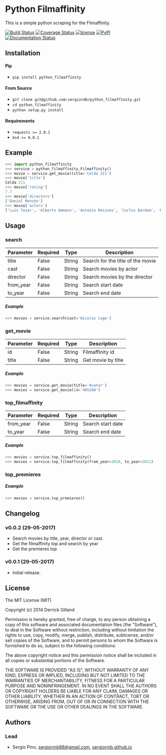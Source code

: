 # Python Filmaffinity
This is a simple python scraping for the Filmaffinity.

[![Build Status](https://travis-ci.org/sergiormb/python_filmaffinity.svg?branch=master)](https://travis-ci.org/sergiormb/python_filmaffinity)
[![Coverage Status](https://coveralls.io/repos/github/sergiormb/python_filmaffinity/badge.svg?branch=master)](https://coveralls.io/github/sergiormb/python_filmaffinity?branch=master)
[![license](https://img.shields.io/github/license/mashape/apistatus.svg)](https://github.com/sergiormb/python_filmaffinity/blob/master/LICENSE.md)
[![PyPI](https://img.shields.io/pypi/pyversions/Django.svg)](https://pypi.python.org/pypi/python_filmaffinity/)
[![Documentation Status](https://readthedocs.org/projects/python-filmaffinity/badge/?version=latest)](http://python-filmaffinity.readthedocs.io/en/latest/?badge=latest)

## Installation
#### Pip
- `pip install python_filmaffinity`

#### From Source
- `git clone git@github.com:sergiormb/python_filmaffinity.git`
- `cd python_filmaffinity`
- `python setup.py install`

#### Requirements
- `requests >= 2.0.1`
- `bs4 >= 0.0.1`

## Example
```python
>>> import python_filmaffinity
>>> service = python_filmaffinity.Filmaffinity()
>>> movie = service.get_movie(title='Celda 211')
>>> movie['title']
Celda 211
>>> movie['rating']
7.7
>>> movie['directors']
['Daniel Monzón']
>>> movie['actors']
['Luis Tosar', 'Alberto Ammann', 'Antonio Resines', 'Carlos Bardem', 'Marta Etura', 'Vicente Romero', 'Manuel Morón', 'Manolo Solo', 'Fernando Soto', 'Luis Zahera', 'Patxi Bisquert', 'Félix Cubero', 'Josean Bengoetxea', 'Juan Carlos Mangas', 'Jesús Carroza']
```

## Usage
### search
| Parameter | Required | Type   | Description                       |
|-----------|----------|--------|-----------------------------------|
| title     | False    | String | Search for the title of the movie |
| cast      | False    | String | Search movies by actor            |
| director  | False    | String | Search movies by the director     |
| from_year | False    | String | Search start date                 |
| to_year   | False    | String | Search end date                   |
##### Example
```python
>>> movies = service.search(cast='Nicolas Cage')
```

### get_movie
| Parameter | Required | Type   | Description                       |
|-----------|----------|--------|-----------------------------------|
| id        | False    | String | Filmaffinity id                   |
| title     | False    | String | Get movie by title                |
##### Example
```python
>>> movies = service.get_movie(title='Avatar')
>>> movies = service.get_movie(id='495280')
```

### top_filmaffinity
| Parameter | Required | Type   | Description                       |
|-----------|----------|--------|-----------------------------------|
| from_year | False    | String | Search start date                 |
| to_year   | False    | String | Search end date                   |
##### Example
```python
>>> movies = service.top_filmaffinity()
>>> movies = service.top_filmaffinity(from_year=2010, to_year=2011)
```

### top_premieres
##### Example
```python
>>> movies = service.top_premieres()
```

## Changelog

### v0.0.2 (29-05-2017)

- Search movies by title, year, director or cast.
- Get the filmaffinity top and search by year
- Get the premieres top

### v0.0.1 (29-05-2017)

- Initial release.


## License

The MIT License (MIT)

Copyright (c) 2014 Derrick Gilland

Permission is hereby granted, free of charge, to any person obtaining a copy
of this software and associated documentation files (the "Software"), to deal
in the Software without restriction, including without limitation the rights
to use, copy, modify, merge, publish, distribute, sublicense, and/or sell
copies of the Software, and to permit persons to whom the Software is
furnished to do so, subject to the following conditions:

The above copyright notice and this permission notice shall be included in all
copies or substantial portions of the Software.

THE SOFTWARE IS PROVIDED "AS IS", WITHOUT WARRANTY OF ANY KIND, EXPRESS OR
IMPLIED, INCLUDING BUT NOT LIMITED TO THE WARRANTIES OF MERCHANTABILITY,
FITNESS FOR A PARTICULAR PURPOSE AND NONINFRINGEMENT. IN NO EVENT SHALL THE
AUTHORS OR COPYRIGHT HOLDERS BE LIABLE FOR ANY CLAIM, DAMAGES OR OTHER
LIABILITY, WHETHER IN AN ACTION OF CONTRACT, TORT OR OTHERWISE, ARISING FROM,
OUT OF OR IN CONNECTION WITH THE SOFTWARE OR THE USE OR OTHER DEALINGS IN THE
SOFTWARE.


## Authors

### Lead

- Sergio Pino, sergiormb88@gmail.com, [sergiormb.github.io](https://sergiormb.github.io/)
